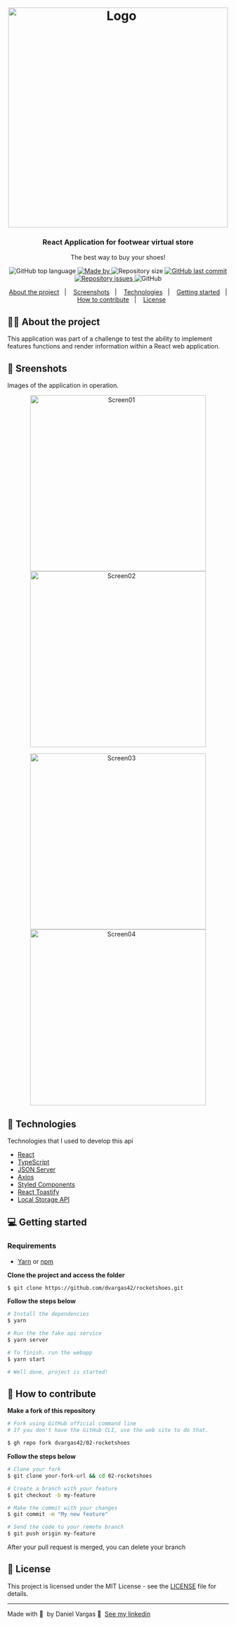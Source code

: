 <h1 align="center">
  <img alt="Logo" src="https://res.cloudinary.com/dvargas42/image/upload/v1617609000/rockeshoes/logo_tlvzhr.svg" width="500px">
</h1>

<h3 align="center">
  React Application for footwear virtual store
</h3>

<p align="center">The best way to buy your shoes!</p>

<p align="center">

  <img alt="GitHub top language" src="https://img.shields.io/github/languages/top/dvargas42/02-rocketshoes?color=blueviolet">

  <a href="https://www.linkedin.com/in/daniel-santos-040983ab/" target="_blank" rel="noopener noreferrer">
    <img alt="Made by" src="https://img.shields.io/badge/made%20by-Daniel%20Vargas-blueviolet">
  </a>

  <img alt="Repository size" src="https://img.shields.io/github/repo-size/dvargas42/02-rocketshoes?color=blueviolet">

  <a href="https://github.com/dvargas42/02-rocketshoes/commits/main">
    <img alt="GitHub last commit" src="https://img.shields.io/github/last-commit/dvargas42/02-rocketshoes?color=blueviolet">
  </a>

  <a href="https://github.com/dvargas42/02-rocketshoes/issues">
    <img alt="Repository issues" src="https://img.shields.io/github/issues/dvargas42/02-rocketshoes?color=blueviolet">
  </a>

  <img alt="GitHub" src="https://img.shields.io/github/license/dvargas42/02-rocketshoes?color=blueviolet">
</p>




<p align="center">
  <a href="#%EF%B8%8F-about-the-project">About the project</a>&nbsp;&nbsp;&nbsp;|&nbsp;&nbsp;&nbsp;
  <a href="#-screnshots">Screenshots</a>&nbsp;&nbsp;&nbsp;|&nbsp;&nbsp;&nbsp;
  <a href="#-technologies">Technologies</a>&nbsp;&nbsp;&nbsp;|&nbsp;&nbsp;&nbsp;
  <a href="#-getting-started">Getting started</a>&nbsp;&nbsp;&nbsp;|&nbsp;&nbsp;&nbsp;
  <a href="#-how-to-contribute">How to contribute</a>&nbsp;&nbsp;&nbsp;|&nbsp;&nbsp;&nbsp;
  <a href="#-license">License</a>
</p>

## 💇🏼 About the project

This application was part of a challenge to test the ability to implement features
functions and render information within a React web application.

## 📸 Sreenshots

Images of the application in operation.

<p align="center">
<img alt="Screen01" src="https://res.cloudinary.com/dvargas42/image/upload/v1617607868/rockeshoes/rockeshoes1_ypb6lt.png" width="400px">
<img alt="Screen02" src="https://res.cloudinary.com/dvargas42/image/upload/v1617607867/rockeshoes/rockeshoes2_mpvdge.png" width="400px">
</p>

<p align="center">
<img alt="Screen03" src="https://res.cloudinary.com/dvargas42/image/upload/v1617607858/rockeshoes/rockeshoes4_nm0krz.png" width="400px">
<img alt="Screen04" src="https://res.cloudinary.com/dvargas42/image/upload/v1617607858/rockeshoes/rockeshoes3_ldwxda.png" width="400px">
</p>

## 🚀 Technologies

Technologies that I used to develop this api


- [React](https://reactjs.org/)
- [TypeScript](https://www.typescriptlang.org/)
- [JSON Server](https://github.com/typicode/json-server)
- [Axios](https://github.com/axios/axios)
- [Styled Components](https://styled-components.com/)
- [React Toastify](https://github.com/fkhadra/react-toastify)
- [Local Storage API](https://developer.mozilla.org/pt-BR/docs/Web/API/Window/localStorage)

## 💻 Getting started

### Requirements

- [Yarn](https://classic.yarnpkg.com/) or [npm](https://www.npmjs.com/)

**Clone the project and access the folder**

```bash
$ git clone https://github.com/dvargas42/rocketshoes.git
```

**Follow the steps below**

```bash
# Install the dependencies
$ yarn

# Run the the fake api service
$ yarn server

# To finish, run the webapp 
$ yarn start

# Well done, project is started!
```

## 🤔 How to contribute

**Make a fork of this repository**

```bash
# Fork using GitHub official command line
# If you don't have the GitHub CLI, use the web site to do that.

$ gh repo fork dvargas42/02-rocketshoes
```

**Follow the steps below**

```bash
# Clone your fork
$ git clone your-fork-url && cd 02-rocketshoes

# Create a branch with your feature
$ git checkout -b my-feature

# Make the commit with your changes
$ git commit -m "My new feature"

# Send the code to your remote branch
$ git push origin my-feature
```

After your pull request is merged, you can delete your branch

## 📝 License

This project is licensed under the MIT License - see the [LICENSE](LICENSE) file for details.

---

Made with 💜 &nbsp;by Daniel Vargas 👋 &nbsp;[See my linkedin](https://www.linkedin.com/in/daniel-santos-040983ab/)